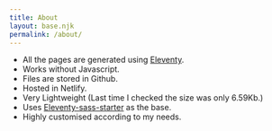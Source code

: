 ```yaml
---
title: About
layout: base.njk
permalink: /about/
---
```

- All the pages are generated using [Eleventy](https://www.11ty.dev/).
- Works without Javascript.
- Files are stored in Github.
- Hosted in Netlify.
- Very Lightweight (Last time I checked the size was only 6.59Kb.)
- Uses <a href="https://github.com/5t3ph/11ty-sass-skeleton">Eleventy-sass-starter</a> as the base.
- Highly customised according to my needs.
